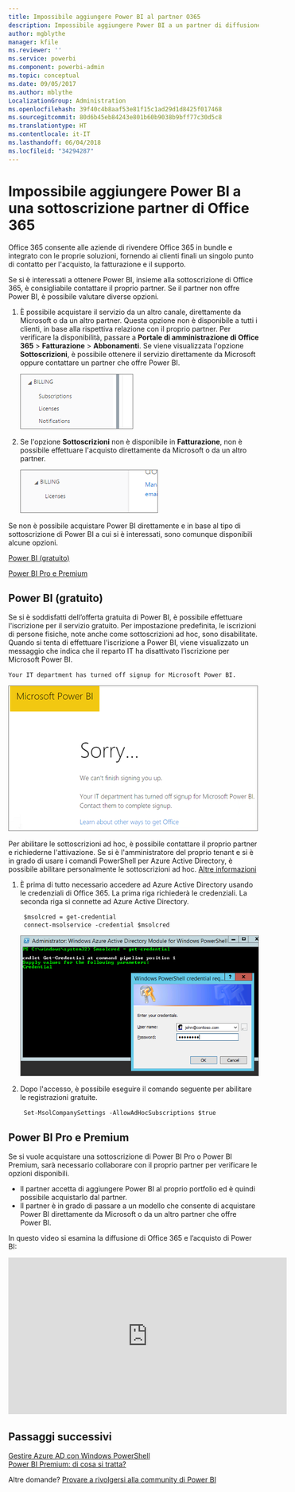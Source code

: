```yaml
---
title: Impossibile aggiungere Power BI al partner O365
description: Impossibile aggiungere Power BI a un partner di diffusione di Office 365. Il modello diffuso su diversi canali è un modello di acquisto usato da Office 365.
author: mgblythe
manager: kfile
ms.reviewer: ''
ms.service: powerbi
ms.component: powerbi-admin
ms.topic: conceptual
ms.date: 09/05/2017
ms.author: mblythe
LocalizationGroup: Administration
ms.openlocfilehash: 39f40c4b8aaf53e81f15c1ad29d1d8425f017468
ms.sourcegitcommit: 80d6b45eb84243e801b60b9038b9bff77c30d5c8
ms.translationtype: HT
ms.contentlocale: it-IT
ms.lasthandoff: 06/04/2018
ms.locfileid: "34294287"
---
```

# <a name="unable-to-add-power-bi-to-office-365-partner-subscription"></a>Impossibile aggiungere Power BI a una sottoscrizione partner di Office 365
Office 365 consente alle aziende di rivendere Office 365 in bundle e integrato con le proprie soluzioni, fornendo ai clienti finali un singolo punto di contatto per l'acquisto, la fatturazione e il supporto.

Se si è interessati a ottenere Power BI, insieme alla sottoscrizione di Office 365, è consigliabile contattare il proprio partner. Se il partner non offre Power BI, è possibile valutare diverse opzioni.

1. È possibile acquistare il servizio da un altro canale, direttamente da Microsoft o da un altro partner. Questa opzione non è disponibile a tutti i clienti, in base alla rispettiva relazione con il proprio partner. Per verificare la disponibilità, passare a **Portale di amministrazione di Office 365** > **Fatturazione** > **Abbonamenti**. Se viene visualizzata l'opzione **Sottoscrizioni**, è possibile ottenere il servizio direttamente da Microsoft oppure contattare un partner che offre Power BI.
   
    ![](media/service-admin-syndication-partner/billingsub.png)
2. Se l'opzione **Sottoscrizioni** non è disponibile in **Fatturazione**, non è possibile effettuare l'acquisto direttamente da Microsoft o da un altro partner. 
   
   ![](media/service-admin-syndication-partner/billing.png)

Se non è possibile acquistare Power BI direttamente e in base al tipo di sottoscrizione di Power BI a cui si è interessati, sono comunque disponibili alcune opzioni.

[Power BI (gratuito)](#power-bi-free)

[Power BI Pro e Premium](#power-bi-pro)

## <a name="power-bi-free"></a>Power BI (gratuito)
Se si è soddisfatti dell’offerta gratuita di Power BI, è possibile effettuare l'iscrizione per il servizio gratuito. Per impostazione predefinita, le iscrizioni di persone fisiche, note anche come sottoscrizioni ad hoc, sono disabilitate. Quando si tenta di effettuare l'iscrizione a Power BI, viene visualizzato un messaggio che indica che il reparto IT ha disattivato l’iscrizione per Microsoft Power BI.

    Your IT department has turned off signup for Microsoft Power BI.

![](media/service-admin-syndication-partner/sorry.png)

Per abilitare le sottoscrizioni ad hoc, è possibile contattare il proprio partner e richiederne l'attivazione. Se si è l'amministratore del proprio tenant e si è in grado di usare i comandi PowerShell per Azure Active Directory, è possibile abilitare personalmente le sottoscrizioni ad hoc. [Altre informazioni](https://technet.microsoft.com/library/jj151815.aspx)

1. È prima di tutto necessario accedere ad Azure Active Directory usando le credenziali di Office 365. La prima riga richiederà le credenziali. La seconda riga si connette ad Azure Active Directory.
   
        $msolcred = get-credential
        connect-msolservice -credential $msolcred
   
    ![](media/service-admin-syndication-partner/aad-signin.png)
2. Dopo l'accesso, è possibile eseguire il comando seguente per abilitare le registrazioni gratuite.
   
        Set-MsolCompanySettings -AllowAdHocSubscriptions $true

## <a name="power-bi-pro-and-premium"></a>Power BI Pro e Premium
Se si vuole acquistare una sottoscrizione di Power BI Pro o Power BI Premium, sarà necessario collaborare con il proprio partner per verificare le opzioni disponibili.

* Il partner accetta di aggiungere Power BI al proprio portfolio ed è quindi possibile acquistarlo dal partner.
* Il partner è in grado di passare a un modello che consente di acquistare Power BI direttamente da Microsoft o da un altro partner che offre Power BI.

In questo video si esamina la diffusione di Office 365 e l’acquisto di Power BI:

<iframe width="560" height="315" src="https://www.youtube.com/embed/C357phT94A8" frameborder="0" allowfullscreen></iframe>

## <a name="next-steps"></a>Passaggi successivi
[Gestire Azure AD con Windows PowerShell](https://technet.microsoft.com/library/jj151815.aspx)  
[Power BI Premium: di cosa si tratta?](service-premium.md)

Altre domande? [Provare a rivolgersi alla community di Power BI](http://community.powerbi.com/)


